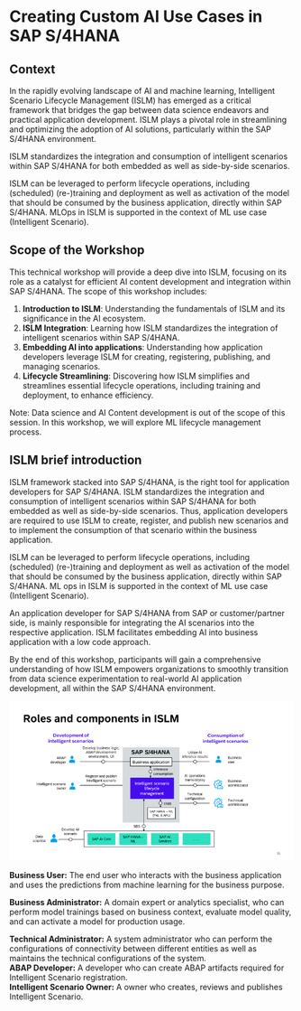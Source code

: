 # Creating Custom AI Use Cases in SAP S/4HANA
## Context 

In the rapidly evolving landscape of AI and machine learning, Intelligent Scenario Lifecycle Management (ISLM) has emerged as a critical framework that bridges the gap between data science endeavors and practical application development. ISLM plays a pivotal role in streamlining and optimizing the adoption of AI solutions, particularly within the SAP S/4HANA environment. 

ISLM standardizes the integration and consumption of intelligent scenarios within SAP S/4HANA for both embedded as well as side-by-side scenarios. 

ISLM can be leveraged to perform lifecycle operations, including (scheduled) (re-)training and deployment as well as activation of the model that should be consumed by the business application, directly within SAP S/4HANA. MLOps in ISLM is supported in the context of ML use case (Intelligent Scenario). 
<br>

## Scope of the Workshop

This technical workshop will provide a deep dive into ISLM, focusing on its role as a catalyst for efficient AI content development and integration within SAP S/4HANA. The scope of this workshop includes:
1)	**Introduction to ISLM**: Understanding the fundamentals of ISLM and its significance in the AI ecosystem.
2)	**ISLM Integration**: Learning how ISLM standardizes the integration of intelligent scenarios within SAP S/4HANA.
3)	**Embedding AI into applications**: Understanding how application developers leverage ISLM for creating, registering, publishing, and managing scenarios.
4)	**Lifecycle Streamlining**: Discovering how ISLM simplifies and streamlines essential lifecycle operations, including training and deployment, to enhance efficiency.


Note: Data science and AI Content development is out of the scope of this session. In this workshop, we will explore ML lifecycle management process.  

## ISLM brief introduction
ISLM framework stacked into SAP S/4HANA, is the right tool for application developers for SAP S/4HANA. ISLM standardizes the integration and consumption of intelligent scenarios within SAP S/4HANA for both embedded as well as side-by-side scenarios. Thus, application developers are required to use ISLM to create, register, and publish new scenarios and to implement the consumption of that scenario within the business application.  

ISLM can be leveraged to perform lifecycle operations, including (scheduled) (re-)training and deployment as well as activation of the model that should be consumed by the business application, directly within SAP S/4HANA. ML ops in ISLM is supported in the context of ML use case (Intelligent Scenario).  

An application developer for SAP S/4HANA from SAP or customer/partner side, is mainly responsible for integrating the AI scenarios into the respective application. ISLM facilitates embedding AI into business application with a low code approach. 

By the end of this workshop, participants will gain a comprehensive understanding of how ISLM empowers organizations to smoothly transition from data science experimentation to real-world AI application development, all within the SAP S/4HANA environment. 

![](./images/overview.png)

**Business User:** The end user who interacts with the business application and uses the predictions from machine learning for the business purpose. <br>

**Business Administrator:** A domain expert or analytics specialist, who can perform model trainings based on business context, evaluate model quality, and can activate a model for production usage. <br>

**Technical Administrator:** A system administrator who can perform the configurations of connectivity between different entities as well as maintains the technical configurations of the system. <br>
**ABAP Developer:** A developer who can create ABAP artifacts required for Intelligent Scenario registration.<br> 
**Intelligent Scenario Owner:** A owner who creates, reviews and publishes Intelligent Scenario. <br>


 
